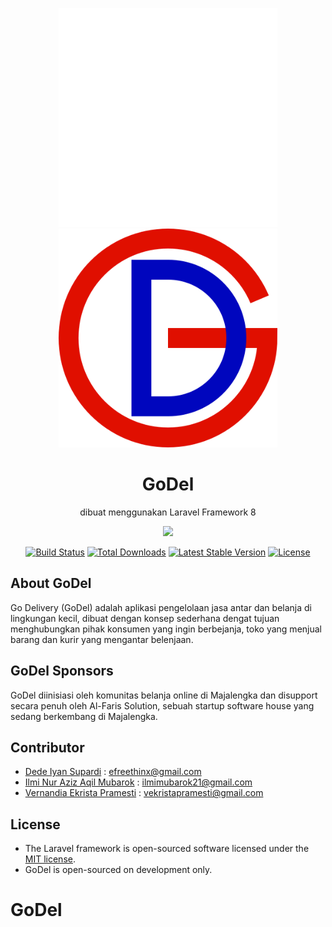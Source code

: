 <p align="center">
  <img src="/public/godel/logo/godel2.png" width="350" title="hover text">
  <img src="/public/godel/logo/godel1.png" width="350" alt="accessibility text">
</p>

<h1 align="center"> GoDel </h1>
<p align="center">dibuat menggunakan Laravel Framework 8</p>

<p align="center"><a href="https://laravel.com" target="_blank"><img src="https://raw.githubusercontent.com/laravel/art/master/logo-lockup/5%20SVG/2%20CMYK/1%20Full%20Color/laravel-logolockup-cmyk-red.svg" width="400"></a></p>

<p align="center">
<a href="https://travis-ci.org/laravel/framework"><img src="https://travis-ci.org/laravel/framework.svg" alt="Build Status"></a>
<a href="https://packagist.org/packages/laravel/framework"><img src="https://img.shields.io/packagist/dt/laravel/framework" alt="Total Downloads"></a>
<a href="https://packagist.org/packages/laravel/framework"><img src="https://img.shields.io/packagist/v/laravel/framework" alt="Latest Stable Version"></a>
<a href="https://packagist.org/packages/laravel/framework"><img src="https://img.shields.io/packagist/l/laravel/framework" alt="License"></a>
</p>

## About GoDel
Go Delivery (GoDel) adalah aplikasi pengelolaan jasa antar dan belanja di lingkungan kecil, dibuat dengan konsep sederhana dengat tujuan menghubungkan pihak konsumen yang ingin berbejanja, toko yang menjual barang dan kurir yang mengantar belenjaan.

## GoDel Sponsors

GoDel diinisiasi oleh komunitas belanja online di Majalengka dan disupport secara penuh oleh Al-Faris Solution, sebuah startup software house yang sedang berkembang di Majalengka.

## Contributor

- <a href="https://github.com/efreethinx">Dede Iyan Supardi</a> : efreethinx@gmail.com
- <a href="https://github.com/IlmiMubarok21">Ilmi Nur Aziz Aqil Mubarok</a> : ilmimubarok21@gmail.com
- <a href="https://github.com/VernandiaEkristaPramesti">Vernandia Ekrista Pramesti</a> : vekristapramesti@gmail.com

## License

- The Laravel framework is open-sourced software licensed under the [MIT license](https://opensource.org/licenses/MIT).
- GoDel is open-sourced on development only.

# GoDel

